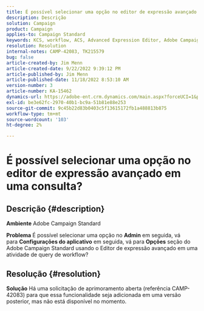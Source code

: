 ```yaml
---
title: É possível selecionar uma opção no editor de expressão avançado em uma consulta?
description: Descrição
solution: Campaign
product: Campaign
applies-to: Campaign Standard
keywords: KCS, workflow, ACS, Advanced Expression Editor, Adobe Campaign Standard, selecionar opção, query, solução alternativa
resolution: Resolution
internal-notes: CAMP-42083, TK215579
bug: false
article-created-by: Jim Menn
article-created-date: 9/22/2022 9:39:12 PM
article-published-by: Jim Menn
article-published-date: 11/18/2022 8:53:10 AM
version-number: 3
article-number: KA-15462
dynamics-url: https://adobe-ent.crm.dynamics.com/main.aspx?forceUCI=1&pagetype=entityrecord&etn=knowledgearticle&id=3f6ed8fb-be3a-ed11-9db1-0022480866ad
exl-id: be3e62fc-2970-40b1-bc9a-51b81e88e253
source-git-commit: 9c45b22d83b0403c5f13615172fb1a488813b875
workflow-type: tm+mt
source-wordcount: '103'
ht-degree: 2%

---
```


# É possível selecionar uma opção no editor de expressão avançado em uma consulta?

## Descrição {#description}


<b>Ambiente</b>
Adobe Campaign Standard

<b>Problema</b>
É possível selecionar uma opção no <b>Admin</b> em seguida, vá para <b>Configurações do aplicativo</b> em seguida, vá para <b>Opções</b> seção do Adobe Campaign Standard usando o Editor de expressão avançado em uma atividade de query de workflow?


## Resolução {#resolution}


<b>Solução</b>
Há uma solicitação de aprimoramento aberta (referência CAMP-42083) para que essa funcionalidade seja adicionada em uma versão posterior, mas não está disponível no momento.

